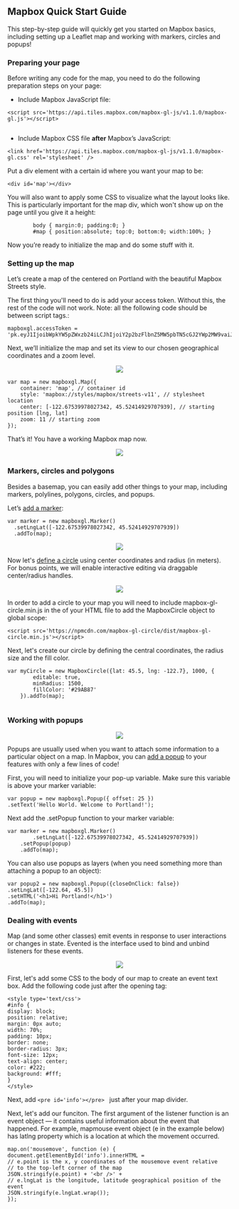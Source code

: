 ## Mapbox Quick Start Guide

This step-by-step guide will quickly get you started on Mapbox basics, including setting up a Leaflet map and working with markers, circles and popups!

### Preparing your page

Before writing any code for the map, you need to do the following preparation steps on your page:

* Include Mapbox JavaScript file:

```
<script src='https://api.tiles.mapbox.com/mapbox-gl-js/v1.1.0/mapbox-gl.js'></script>
    
```

* Include Mapbox CSS file __after__ Mapbox’s JavaScript:

```
<link href='https://api.tiles.mapbox.com/mapbox-gl-js/v1.1.0/mapbox-gl.css' rel='stylesheet' />
```

Put a div element with a certain id where you want your map to be:

```
<div id='map'></div>

```

You will also want to apply some CSS to visualize what the layout looks like. This is particularly important for the map div, which won't show up on the page until you give it a height:

```
        body { margin:0; padding:0; }
        #map { position:absolute; top:0; bottom:0; width:100%; }
```

Now you’re ready to initialize the map and do some stuff with it.

### Setting up the map

Let’s create a map of the centered on Portland with the beautiful Mapbox Streets style. 

The first thing you'll need to do is add your access token. Without this, the rest of the code will not work. Note: all the following code should be between script tags.:

```
mapboxgl.accessToken = 'pk.eyJ1IjoibWpkYW5pZWxzb24iLCJhIjoiY2p2bzFlbnZ5MW5pbTN5cGJ2YWp2MW9vaiJ9.kAaZq3iyJwvrMLK7XDs_qw';
```

Next, we’ll initialize the map and set its view to our chosen geographical coordinates and a zoom level.

<p align="center">
    <img src= "https://github.com/mjdanielson/University-of-Oregon/blob/master/Labs/Mapbox-Quick-Start/Images/01_Portland.png">
  </p>

```
var map = new mapboxgl.Map({
    container: 'map', // container id
    style: 'mapbox://styles/mapbox/streets-v11', // stylesheet location
    center: [-122.67539978027342, 45.52414929707939], // starting position [lng, lat] 
    zoom: 11 // starting zoom 
});
```

That’s it! You have a working Mapbox map now.

<p align = "center">
<img src = "https://media.giphy.com/media/xT0xezQGU5xCDJuCPe/giphy.gif">
</p>

### Markers, circles and polygons 

Besides a basemap, you can easily add other things to your map, including markers, polylines, polygons, circles, and popups.

Let’s [add a marker](https://docs.mapbox.com/mapbox-gl-js/api/#marker):

```
var marker = new mapboxgl.Marker()
  .setLngLat([-122.67539978027342, 45.52414929707939])
  .addTo(map);
```

<p align = "center">
    <img src="https://github.com/mjdanielson/University-of-Oregon/blob/master/Labs/Mapbox-Quick-Start/Images/Portland_Marker.png">
 </p>

Now let's [define a circle](https://www.npmjs.com/package/mapbox-gl-circle) using center coordinates and radius (in meters). For bonus points, we will enable interactive editing via draggable center/radius handles. 

<p align="center">
    <img src="https://github.com/mjdanielson/University-of-Oregon/blob/master/Labs/Mapbox-Quick-Start/Images/Circle.gif">
 </p>

In order to add a circle to your map you will need to include mapbox-gl-circle.min.js in the <head> of your HTML file to add the MapboxCircle object to global scope:

```
<script src='https://npmcdn.com/mapbox-gl-circle/dist/mapbox-gl-circle.min.js'></script>
```

Next, let's create our circle by defining the central coordinates, the radius size and the fill color. 

```
var myCircle = new MapboxCircle({lat: 45.5, lng: -122.7}, 1000, {
        editable: true,
        minRadius: 1500,
        fillColor: '#29AB87'
    }).addTo(map);
    
```

### Working with popups

<p align = "center">
	<img src ="https://github.com/mjdanielson/University-of-Oregon/blob/master/Labs/Mapbox-Quick-Start/Images/Popup.png">
</p>

Popups are usually used when you want to attach some information to a particular object on a map. In Mapbox, you can [add a popup](https://docs.mapbox.com/mapbox-gl-js/api/#popup) to your features with only a few lines of code! 

First, you will need to initialize your pop-up variable. Make sure this variable is above your marker variable: 

```
var popup = new mapboxgl.Popup({ offset: 25 })
.setText('Hello World. Welcome to Portland!');
```

Next add the .setPopup function to your marker variable:

```
var marker = new mapboxgl.Marker()
		.setLngLat([-122.67539978027342, 45.52414929707939])
    .setPopup(popup)
    .addTo(map);
```

You can also use popups as layers (when you need something more than attaching a popup to an object):


```
var popup2 = new mapboxgl.Popup({closeOnClick: false})
.setLngLat([-122.64, 45.5])
.setHTML('<h1>Hi Portland!</h1>')
.addTo(map);
```

### Dealing with events

Map (and some other classes) emit events in response to user interactions or changes in state. Evented is the interface used to bind and unbind listeners for these events.

<p align = "center">
<img src="https://github.com/mjdanielson/University-of-Oregon/blob/master/Labs/Mapbox-Quick-Start/Images/event.gif">
	</p>

First, let's add some CSS to the body of our map to create an event text box. Add the following code just after the opening <body> tag: 

```
<style type='text/css'>
#info {
display: block;
position: relative;
margin: 0px auto;
width: 70%;
padding: 10px;
border: none;
border-radius: 3px;
font-size: 12px;
text-align: center;
color: #222;
background: #fff;
}
</style>
```

Next, add ```<pre id='info'></pre> ``` just after your map divider. 

Next, let's add our funciton. The first argument of the listener function is an event object — it contains useful information about the event that happened. For example, mapmouse event object (e in the example below) has latlng property which is a location at which the movement occurred.

```
map.on('mousemove', function (e) {
document.getElementById('info').innerHTML =
// e.point is the x, y coordinates of the mousemove event relative
// to the top-left corner of the map
JSON.stringify(e.point) + '<br />' +
// e.lngLat is the longitude, latitude geographical position of the event
JSON.stringify(e.lngLat.wrap());
});
```
